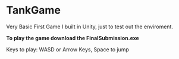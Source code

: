 # TankGame
Very Basic First Game I built in Unity, just to test out the enviroment.

**To play the game download the FinalSubmission.exe**

Keys to play: WASD or Arrow Keys, Space to jump
